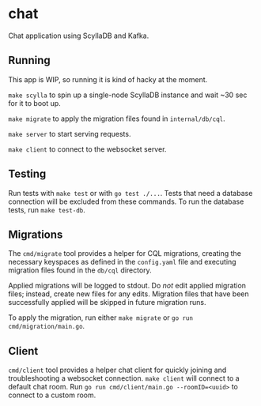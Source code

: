# chat
Chat application using ScyllaDB and Kafka.

## Running
This app is WIP, so running it is kind of hacky at the moment.

`make scylla` to spin up a single-node ScyllaDB instance and wait ~30 sec for it to boot up.

`make migrate` to apply the migration files found in `internal/db/cql`.

`make server` to start serving requests.

`make client` to connect to the websocket server.

## Testing
Run tests with `make test` or with `go test ./...`. Tests that need a database connection will be excluded from these commands.
To run the database tests, run `make test-db`. 

## Migrations
The `cmd/migrate` tool provides a helper for CQL migrations, creating the necessary keyspaces as defined in the `config.yaml` file and executing migration files found in the `db/cql` directory.

Applied migrations will be logged to stdout. Do *not* edit applied migration files; instead, create new files for any edits. Migration files that have been successfully applied will be skipped in future migration runs.

To apply the migration, run either `make migrate` or `go run cmd/migration/main.go`.

## Client
`cmd/client` tool provides a helper chat client for quickly joining and troubleshooting a websocket connection.
`make client` will connect to a default chat room. Run `go run cmd/client/main.go --roomID=<uuid>` to connect to a custom room.
